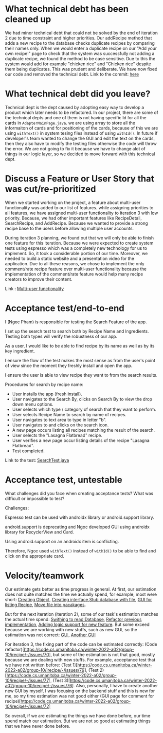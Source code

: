What technical debt has been cleaned up
========================================

We had minor technical debt that could not be solved by the end of iteration 2 due to time constraint and higher priorities. 
Our addRecipe method that adds a new recipe to the database checks duplicate recipes by comparing their names only.
When we would enter a duplicate recipe on our "Add your own recipe!" page to check that the system was successfully not adding
a duplicate recipe, we found the method to be case sensitive.
Due to this the system would add for example "chicken rice" and "Chicken rice" despite them being duplicates.
This was prudent and deliberate. We have now fixed our code and removed the technical debt.
Link to the commit: [here](https://code.cs.umanitoba.ca/winter-2022-a02/group-10/irecipe/-/commit/8acc8c03b7d826b280d660d0f3ac73d3d92820aa)

What technical debt did you leave?
==================================

Technical dept is the dept caused by adopting easy way to develop a product which later needs to be refactored. In our project, there are some of the technical depts and one of them is not having specific Id for all the cards in `AdapterMainPage.java`. we are using array to store all the informaiton of cards and for positioning of the cards, because of this we are using `withText()` in system tesing files instead of using `withId()`. In future if developer's team wanted to change the GUI and edit the text on the cards, then they also have to modify the testing files otherwise the code will throw the error. We are not going to fix it because we have to change alot of things in our logic layer, so we decided to move forward with this technical dept.

Discuss a Feature or User Story that was cut/re-prioritized
============================================

When we started working on the project, a feature about multi-user functionality was added to our list of features. while assigning priorities to all features, we have assigned multi-user functionality to iteration 3 with low priority. Because, we had other important features like RecipeDetail, SearchRecipe, and AddRecipe. Because we wanted to provide a strong recipe base to the users before allowing multiple user accounts.

During iteration 3 planning, we found out that we will only be able to finish one feature for this iteration. Because we were expected to create system tests using espresso which was a completely new technology for us to implement. So, it took a considerable portion of our time. Moreover, we needed to build a static website and a presentation video for the application. Due to all these reasons, we chose to implement the only comment/rate recipe feature over multi-user functionality because the implementation of the comment/rate feature would help many recipe creators to improve their content.

Link : [Multi-user functionality](https://code.cs.umanitoba.ca/winter-2022-a02/group-10/irecipe/-/issues/13)


Acceptance test/end-to-end
==========================

I (Ngoc Pham) is responsible for testing the Search Feature of the app.

I set up the search test to search both by Recipe Name and Ingredients. Testing both types will verify the robustness of our app.

As a user, I would like to be able to find recipe by its name as well as by its key ingredient.

I ensure the flow of the test makes the most sense as from the user's point of view since the moment they freshly install and open the app.

I ensure the user is able to view recipe they want to from the search results.

Procedures for search by recipe name:
- User installs the app (fresh install).
- User navigates to the Search By, clicks on Search By to view the drop down menu options. 
- User selects which type / category of search that they want to perform.
- User selects Recipe Name to search by name of recipes.
- User navigates to text area to type in letter "b".
- User navigates to and clicks on the search icon.
- A new page occurs listing all recipes matching the result of the search.
- User selects the "Lasagna Flatbread" recipe.
- User verifies a new page occur listing details of the recipe "Lasagna Flatbread".
- Test completed.

Link to the test: [SearchTest.java](https://code.cs.umanitoba.ca/winter-2022-a02/group-10/irecipe/-/blob/76-acceptance-test-searchtest-modification/app/src/androidTest/java/comp3350/iRecipe/SearchTest.java)


Acceptance test, untestable
===============

What challenges did you face when creating acceptance tests? What was difficult
or impossible to test?

Challenges:

Espresso test can be used with androidx library or android.support library.

android.support is deprecating and Ngoc developed GUI using androidx library for RecyclerView and Card.

Using android.support on an androidx item is conflicting.

Therefore, Ngoc used `withText()` instead of `withId()` to be able to find and click on the appropriate card.

Velocity/teamwork
=================

Our estimate gets better as time progress in general. At first, our estimation does not quite matches the time we actually spend, for example, most were short: [Creating Object](https://code.cs.umanitoba.ca/winter-2022-a02/group-10/irecipe/-/issues/23), 
[Creating interface](https://code.cs.umanitoba.ca/winter-2022-a02/group-10/irecipe/-/issues/25),[Stub database with file](https://code.cs.umanitoba.ca/winter-2022-a02/group-10/irecipe/-/issues/24),
 [GUI for listing Recipe](https://code.cs.umanitoba.ca/winter-2022-a02/group-10/irecipe/-/issues/29), [Move file into pacakages](https://code.cs.umanitoba.ca/winter-2022-a02/group-10/irecipe/-/issues/33). 
 
But for the next iteration (iteration 2), some of our task's estimation matches the actual time spend: [Swithing to read Database](https://code.cs.umanitoba.ca/winter-2022-a02/group-10/irecipe/-/issues/49), [Refactor previous implementation](https://code.cs.umanitoba.ca/winter-2022-a02/group-10/irecipe/-/issues/52), [Adding logic support for new feature](https://code.cs.umanitoba.ca/winter-2022-a02/group-10/irecipe/-/issues/53). But some exceed because we are working with new stuffs, such as new GUI, so the estimation was not correct: [GUI](https://code.cs.umanitoba.ca/winter-2022-a02/group-10/irecipe/-/issues/57), [Another GUI](https://code.cs.umanitoba.ca/winter-2022-a02/group-10/irecipe/-/issues/50)

For iteration 3, the fixing part of the code can be estimated correctly: (Code refactor)[https://code.cs.umanitoba.ca/winter-2022-a02/group-10/irecipe/-/issues/70], but some of the estimation is not that good, mostly because we are dealing with new stuffs. For example, acceptance test that we have not written before: (Test 1)[https://code.cs.umanitoba.ca/winter-2022-a02/group-10/irecipe/-/issues/79], (Test 2)[https://code.cs.umanitoba.ca/winter-2022-a02/group-10/irecipe/-/issues/77], (Test 3)[https://code.cs.umanitoba.ca/winter-2022-a02/group-10/irecipe/-/issues/76]. Also, personally, I have to create another new GUI by myself, I was focusing on the backend stuff and this is new for me, so my time estimation was not good either (GUI page for comment for recipe)[https://code.cs.umanitoba.ca/winter-2022-a02/group-10/irecipe/-/issues/72]

So overall, if we are estimating the things we have done before, our time spend match our estimation. But we are not so good at estimating things that we have never done before.
